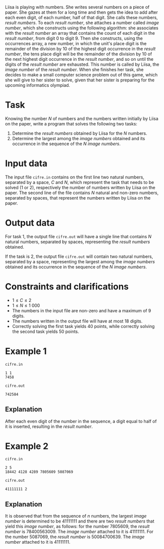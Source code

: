 Liisa is playing with numbers. She writes several numbers on a piece of paper. She gazes at them for a long time and then gets the idea to add after each even digit, of each number, half of that digit. She calls these numbers, *result numbers*. To each *result number*, she attaches a number called *image number*, which she constructs using the following algorithm: she associates with the *result number* an array that contains the count of each digit in the *result number*, from digit $0$ to digit $9$. Then she constructs, using the occurrences array, a new number, in which the unit's place digit is the remainder of the division by $10$ of the highest digit occurrence in the *result number*, the tens place digit will be the remainder of the division by $10$ of the next highest digit occurrence in the *result number*, and so on until the digits of the *result number* are exhausted. This number is called by Liisa, the *image number* of the *result number*. When she finishes her task, she decides to make a small computer science problem out of this game, which she will give to her sister to solve, given that her sister is preparing for the upcoming informatics olympiad.

# Task

Knowing the number $N$ of numbers and the numbers written initially by Liisa on the paper, write a program that solves the following two tasks:
1. Determine the *result numbers* obtained by Liisa for the $N$ numbers.
2. Determine the largest among the *image numbers* obtained and its occurrence in the sequence of the $N$ *image numbers*.

# Input data

The input file `cifre.in` contains on the first line two natural numbers, separated by a space, $C$ and $N$, which represent the task that needs to be solved ($1$ or $2$), respectively the number of numbers written by Liisa on the paper. The second line of the file contains $N$ natural and non-zero numbers, separated by spaces, that represent the numbers written by Liisa on the paper.

# Output data

For task $1$, the output file `cifre.out` will have a single line that contains $N$ natural numbers, separated by spaces, representing the *result numbers* obtained.

If the task is $2$, the output file `cifre.out` will contain two natural numbers, separated by a space, representing the largest among the *image numbers* obtained and its occurrence in the sequence of the $N$ *image numbers*.

# Constraints and clarifications
* $1 \leq C \leq 2$
* $1 \leq N \leq 1 \ 000$
* The numbers in the input file are non-zero and have a maximum of $9$ digits.
* The numbers written in the output file will have at most $18$ digits.
* Correctly solving the first task yields $40$ points, while correctly solving the second task yields $50$ points.

# Example 1

`cifre.in`
```
1 1
7458
```

`cifre.out`
```
742584
```

## Explanation

After each even digit of the number in the sequence, a digit equal to half of it is inserted, resulting in the *result number*.

# Example 2

`cifre.in`
```
2 5
18442 4128 4289 7805609 5087069
```

`cifre.out`
```
41111111 2
```

## Explanation

It is observed that from the sequence of $n$ numbers, the largest *image number* is determined to be $41111111$ and there are two *result numbers* that yield this *image number*, as follows: for the number $7805609$, the *result number* is $78400563009$. The *image number* attached to it is $41111111$. For the number $5087069$, the *result number* is $50084700639$. The *image number* attached to it is $41111111$.